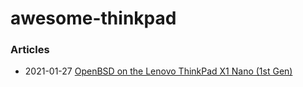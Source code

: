 # awesome-thinkpad

### Articles 

 * 2021-01-27 [OpenBSD on the Lenovo ThinkPad X1 Nano (1st Gen)](https://jcs.org/2021/01/27/x1nano)
